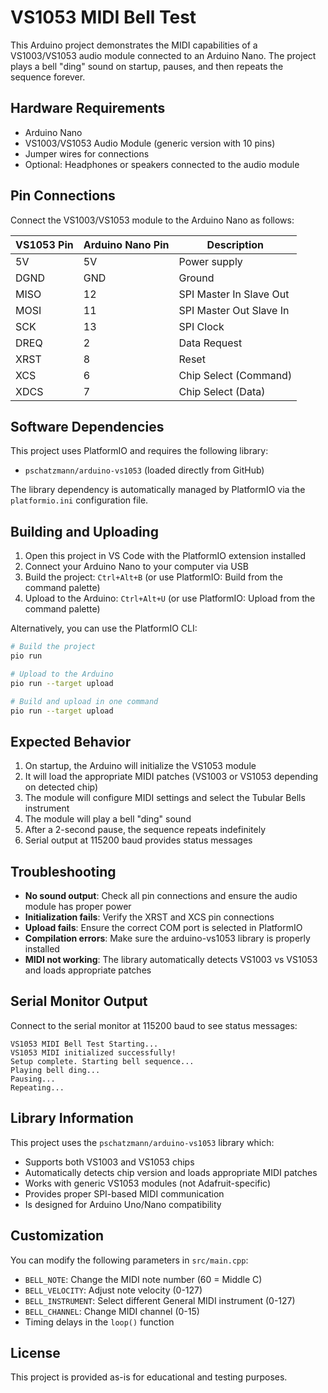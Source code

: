# VS1053 MIDI Bell Test

This Arduino project demonstrates the MIDI capabilities of a VS1003/VS1053 audio module connected to an Arduino Nano. The project plays a bell "ding" sound on startup, pauses, and then repeats the sequence forever.

## Hardware Requirements

- Arduino Nano
- VS1003/VS1053 Audio Module (generic version with 10 pins)
- Jumper wires for connections
- Optional: Headphones or speakers connected to the audio module

## Pin Connections

Connect the VS1003/VS1053 module to the Arduino Nano as follows:

| VS1053 Pin | Arduino Nano Pin | Description |
|------------|------------------|-------------|
| 5V         | 5V               | Power supply |
| DGND       | GND              | Ground |
| MISO       | 12               | SPI Master In Slave Out |
| MOSI       | 11               | SPI Master Out Slave In |
| SCK        | 13               | SPI Clock |
| DREQ       | 2                | Data Request |
| XRST       | 8                | Reset |
| XCS        | 6                | Chip Select (Command) |
| XDCS       | 7                | Chip Select (Data) |

## Software Dependencies

This project uses PlatformIO and requires the following library:
- `pschatzmann/arduino-vs1053` (loaded directly from GitHub)

The library dependency is automatically managed by PlatformIO via the `platformio.ini` configuration file.

## Building and Uploading

1. Open this project in VS Code with the PlatformIO extension installed
2. Connect your Arduino Nano to your computer via USB
3. Build the project: `Ctrl+Alt+B` (or use PlatformIO: Build from the command palette)
4. Upload to the Arduino: `Ctrl+Alt+U` (or use PlatformIO: Upload from the command palette)

Alternatively, you can use the PlatformIO CLI:
```bash
# Build the project
pio run

# Upload to the Arduino
pio run --target upload

# Build and upload in one command
pio run --target upload
```

## Expected Behavior

1. On startup, the Arduino will initialize the VS1053 module
2. It will load the appropriate MIDI patches (VS1003 or VS1053 depending on detected chip)
3. The module will configure MIDI settings and select the Tubular Bells instrument
4. The module will play a bell "ding" sound
5. After a 2-second pause, the sequence repeats indefinitely
6. Serial output at 115200 baud provides status messages

## Troubleshooting

- **No sound output**: Check all pin connections and ensure the audio module has proper power
- **Initialization fails**: Verify the XRST and XCS pin connections
- **Upload fails**: Ensure the correct COM port is selected in PlatformIO
- **Compilation errors**: Make sure the arduino-vs1053 library is properly installed
- **MIDI not working**: The library automatically detects VS1003 vs VS1053 and loads appropriate patches

## Serial Monitor Output

Connect to the serial monitor at 115200 baud to see status messages:
```
VS1053 MIDI Bell Test Starting...
VS1053 MIDI initialized successfully!
Setup complete. Starting bell sequence...
Playing bell ding...
Pausing...
Repeating...
```

## Library Information

This project uses the `pschatzmann/arduino-vs1053` library which:
- Supports both VS1003 and VS1053 chips
- Automatically detects chip version and loads appropriate MIDI patches
- Works with generic VS1053 modules (not Adafruit-specific)
- Provides proper SPI-based MIDI communication
- Is designed for Arduino Uno/Nano compatibility

## Customization

You can modify the following parameters in `src/main.cpp`:
- `BELL_NOTE`: Change the MIDI note number (60 = Middle C)
- `BELL_VELOCITY`: Adjust note velocity (0-127)
- `BELL_INSTRUMENT`: Select different General MIDI instrument (0-127)
- `BELL_CHANNEL`: Change MIDI channel (0-15)
- Timing delays in the `loop()` function

## License

This project is provided as-is for educational and testing purposes.
